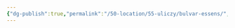 ```yaml
---
{"dg-publish":true,"permalink":"/50-location/55-uliczy/bulvar-essens/","tags":["локация/улица"]}
---
```


